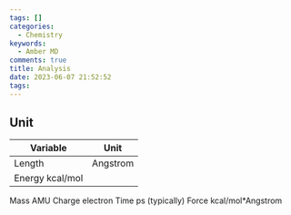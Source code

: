 ```yaml
---
tags: []
categories:
  - Chemistry
keywords:
  - Amber MD
comments: true
title: Analysis
date: 2023-06-07 21:52:52
tags:
---
```



## Unit


|Variable | Unit |
|----|----|
|Length| Angstrom|
Energy kcal/mol|
Mass AMU
Charge electron
Time ps (typically)
Force kcal/mol*Angstrom

